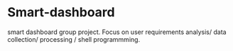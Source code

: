 # Smart-dashboard
smart dashboard group project. Focus on user requirements analysis/ data collection/ processing / shell programmming.
